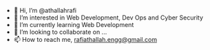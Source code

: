 - 👋 Hi, I’m @athallahrafi
- 👀 I’m interested in Web Development, Dev Ops and Cyber Security
- 🌱 I’m currently learning Web Development
- 💞️ I’m looking to collaborate on ...
- 📫 How to reach me, rafiathallah.engg@gmail.com

<!---
athallahrafi/athallahrafi is a ✨ special ✨ repository because its `README.md` (this file) appears on your GitHub profile.
You can click the Preview link to take a look at your changes.
--->
